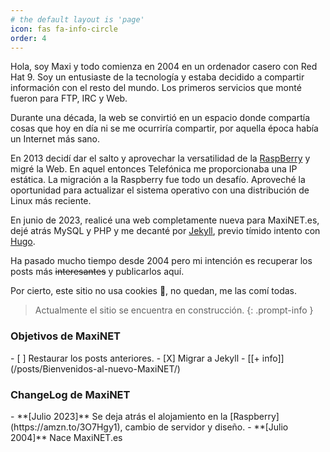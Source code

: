 ```yaml
---
# the default layout is 'page'
icon: fas fa-info-circle
order: 4
---
```


Hola, soy Maxi y todo comienza en 2004 en un ordenador casero con Red Hat 9. Soy un entusiaste de la tecnología y estaba decidido a compartir información con el resto del mundo. Los primeros servicios que monté fueron para FTP, IRC y Web.

Durante una década, la web se convirtió en un espacio donde compartía cosas que hoy en día ni se me ocurriría compartir, por aquella época había un Internet más sano.

En 2013 decidí dar el salto y aprovechar la versatilidad de la [RaspBerry](https://amzn.to/3O7Hgy1) y migré la Web. En aquel entonces Telefónica me proporcionaba una IP estática. La migración a la Raspberry fue todo un desafío. Aproveché la oportunidad para actualizar el sistema operativo con una distribución de Linux más reciente.

En junio de 2023, realicé una web completamente nueva para MaxiNET.es, dejé atrás MySQL y PHP y me decanté por [Jekyll](https://jekyllrb.com/), previo tímido intento con [Hugo](https://gohugo.io/).

Ha pasado mucho tiempo desde 2004 pero mi intención es recuperar los posts más ~~interesantes~~ y publicarlos aquí.

Por cierto, este sitio no usa cookies 🍪, no quedan, me las comí todas.   

> Actualmente el sitio se encuentra en construcción.
{: .prompt-info }

<h3>Objetivos de MaxiNET</h3>
- [ ] Restaurar los posts anteriores.   
- [X] Migrar a Jekyll - [[+ info]](/posts/Bienvenidos-al-nuevo-MaxiNET/)

<h3>ChangeLog de MaxiNET</h3>
- **[Julio 2023]** Se deja atrás el alojamiento en la [Raspberry](https://amzn.to/3O7Hgy1), cambio de servidor y diseño.   
- **[Julio 2004]** Nace MaxiNET.es